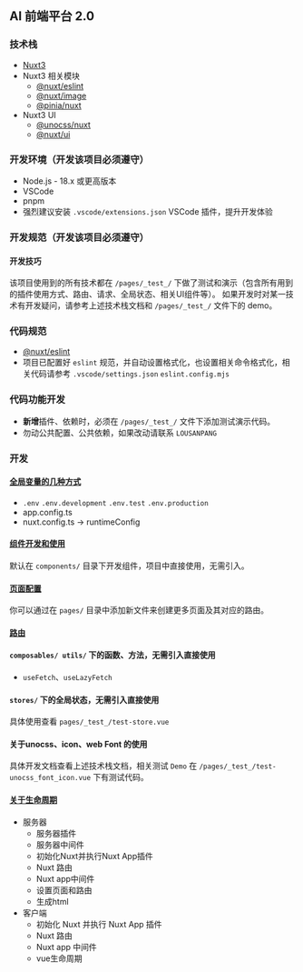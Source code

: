 ## AI 前端平台 2.0


### 技术栈
  - [Nuxt3](https://nuxt.com/)
  - Nuxt3 相关模块
    - [@nuxt/eslint](https://nuxt.com/modules/eslint)
    - [@nuxt/image](https://nuxt.com/modules/image)
    - [@pinia/nuxt](https://nuxt.com.cn/modules/pinia)
  - Nuxt3 UI
    - [@unocss/nuxt](https://unocss.dev/integrations/nuxt)
    - [@nuxt/ui](https://nuxt.com/modules/ui)


### 开发环境（开发该项目必须遵守）
  - Node.js - 18.x 或更高版本
  - VSCode
  - pnpm
  - 强烈建议安装 `.vscode/extensions.json` VSCode 插件，提升开发体验


### 开发规范（开发该项目必须遵守）

#### 开发技巧
该项目使用到的所有技术都在 `/pages/_test_/` 下做了测试和演示（包含所有用到的插件使用方式、路由、请求、全局状态、相关UI组件等）。
如果开发时对某一技术有开发疑问，请参考上述技术栈文档和 `/pages/_test_/` 文件下的 demo。

### 代码规范
  - [@nuxt/eslint](https://nuxt.com/modules/eslint)
  - 项目已配置好 `eslint` 规范，并自动设置格式化，也设置相关命令格式化，相关代码请参考 `.vscode/settings.json` `eslint.config.mjs`

### 代码功能开发
  - **新增**插件、依赖时，必须在 `/pages/_test_/` 文件下添加测试演示代码。
  - 勿动公共配置、公共依赖，如果改动请联系 `LOUSANPANG`


### 开发

#### [全局变量的几种方式](https://nuxt.com/docs/getting-started/configuration#environment-overrides)
  - `.env` `.env.development` `.env.test` `.env.production`
  - app.config.ts
  - nuxt.config.ts -> runtimeConfig

#### [组件开发和使用](https://nuxt.com/docs/getting-started/views#components)
默认在 `components/` 目录下开发组件，项目中直接使用，无需引入。

#### [页面配置](https://nuxt.com/docs/getting-started/views#pages)
你可以通过在 `pages/` 目录中添加新文件来创建更多页面及其对应的路由。

#### [路由](https://nuxt.com/docs/getting-started/routing)

#### `composables/ utils/` 下的函数、方法，无需引入直接使用
  - `useFetch`、`useLazyFetch`

#### `stores/` 下的全局状态，无需引入直接使用
具体使用查看 `pages/_test_/test-store.vue`

#### 关于unocss、icon、web Font 的使用
具体开发文档查看上述技术栈文档，相关测试 `Demo` 在 `/pages/_test_/test-unocss_font_icon.vue` 下有测试代码。

#### [关于生命周期](https://nuxt.com/docs/guide/concepts/nuxt-lifecycle)
  - 服务器
    - 服务器插件
    - 服务器中间件
    - 初始化Nuxt并执行Nuxt App插件
    - Nuxt 路由
    - Nuxt app中间件
    - 设置页面和路由
    - 生成html
  - 客户端
    - 初始化 Nuxt 并执行 Nuxt App 插件
    - Nuxt 路由
    - Nuxt app 中间件
    - vue生命周期
